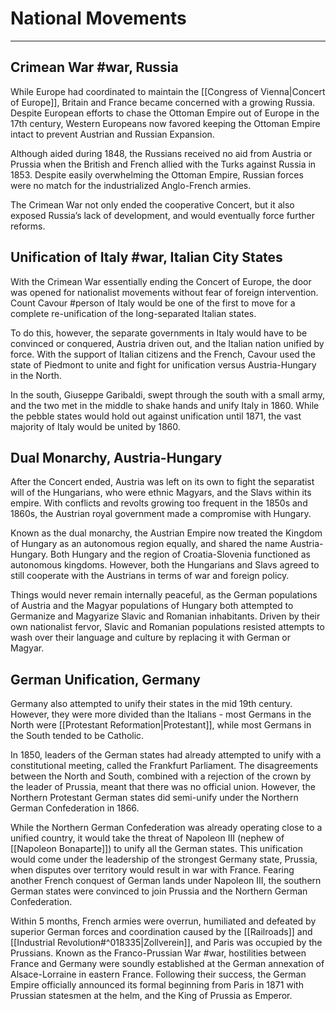 # National Movements
---

## Crimean War #war, Russia
While Europe had coordinated to maintain the [[Congress of Vienna|Concert of Europe]], Britain and France became concerned with a growing Russia. Despite European efforts to chase the Ottoman Empire out of Europe in the 17th century, Western Europeans now favored keeping the Ottoman Empire intact to prevent Austrian and Russian Expansion.

Although aided during 1848, the Russians received no aid from Austria or Prussia when the British and French allied with the Turks against Russia in 1853. Despite easily overwhelming the Ottoman Empire, Russian forces were no match for the industrialized Anglo-French armies.

The Crimean War not only ended the cooperative Concert, but it also exposed Russia’s lack of development, and would eventually force further reforms.

## Unification of Italy #war, Italian City States
With the Crimean War essentially ending the Concert of Europe, the door was opened for nationalist movements without fear of foreign intervention. Count Cavour #person of Italy would be one of the first to move for a complete re-unification of the long-separated Italian states.

To do this, however, the separate governments in Italy would have to be convinced or conquered, Austria driven out, and the Italian nation unified by force. With the support of Italian citizens and the French, Cavour used the state of Piedmont to unite and fight for unification versus Austria-Hungary in the North.

In the south, Giuseppe Garibaldi, swept through the south with a small army, and the two met in the middle to shake hands and unify Italy in 1860. While the pebble states would hold out against unification until 1871, the vast majority of Italy would be united by 1860.

## Dual Monarchy, Austria-Hungary
After the Concert ended, Austria was left on its own to fight the separatist will of the Hungarians, who were ethnic Magyars, and the Slavs within its empire. With conflicts and revolts growing too frequent in the 1850s and 1860s, the Austrian royal government made a compromise with Hungary.

Known as the dual monarchy, the Austrian Empire now treated the Kingdom of Hungary as an autonomous region equally, and shared the name Austria-Hungary. Both Hungary and the region of Croatia-Slovenia functioned as autonomous kingdoms. However, both the Hungarians and Slavs agreed to still cooperate with the Austrians in terms of war and foreign policy.

Things would never remain internally peaceful, as the German populations of Austria and the Magyar populations of Hungary both attempted to Germanize and Magyarize Slavic and Romanian inhabitants. Driven by their own nationalist fervor, Slavic and Romanian populations resisted attempts to wash over their language and culture by replacing it with German or Magyar.

## German Unification, Germany
Germany also attempted to unify their states in the mid 19th century. However, they were more divided than the Italians - most Germans in the North were [[Protestant Reformation|Protestant]], while most Germans in the South tended to be Catholic.

In 1850, leaders of the German states had already attempted to unify with a constitutional meeting, called the Frankfurt Parliament. The disagreements between the North and South, combined with a rejection of the crown by the leader of Prussia, meant that there was no official union. However, the Northern Protestant German states did semi-unify under the Northern German Confederation in 1866.

While the Northern German Confederation was already operating close to a unified country, it would take the threat of Napoleon III (nephew of [[Napoleon Bonaparte]]) to unify all the German states. This unification would come under the leadership of the strongest Germany state, Prussia, when disputes over territory would result in war with France. Fearing another French conquest of German lands under Napoleon III, the southern German states were convinced to join Prussia and the Northern German Confederation.

Within 5 months, French armies were overrun, humiliated and defeated by superior German
forces and coordination caused by the [[Railroads]] and [[Industrial Revolution#^018335|Zollverein]], and Paris was occupied by the Prussians. Known as the Franco-Prussian War #war, hostilities between France and Germany were soundly
established at the German annexation of Alsace-Lorraine in eastern France. Following their success, the German Empire officially announced its formal beginning from Paris in 1871 with Prussian statesmen at the helm, and the King of Prussia as Emperor.